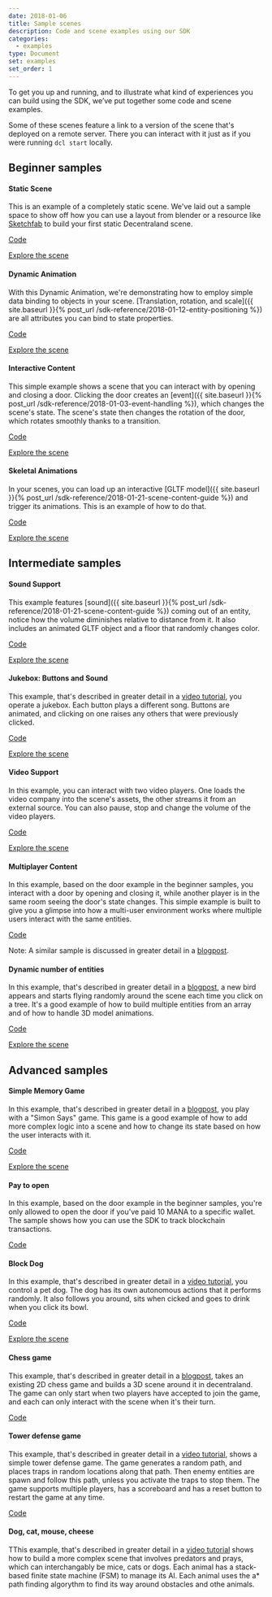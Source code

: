 ```yaml
---
date: 2018-01-06
title: Sample scenes
description: Code and scene examples using our SDK
categories:
  - examples
type: Document
set: examples
set_order: 1
---
```


To get you up and running, and to illustrate what kind of experiences you can build using the SDK, we’ve put together some code and scene examples.

Some of these scenes feature a link to a version of the scene that's deployed on a remote server. There you can interact with it just as if you were running `dcl start` locally.

## Beginner samples

#### Static Scene

This is an example of a completely static scene. We've laid out a sample space to show off how you can use a layout from blender or a resource like [Sketchfab](https://sketchfab.com/) to build your first static Decentraland scene.

[Code](https://github.com/decentraland/sample-scene-static)

[Explore the scene](https://dcl-project-aobsbnmsdl.now.sh/?position=0%2C-1)

#### Dynamic Animation

With this Dynamic Animation, we're demonstrating how to employ simple data binding to objects in your scene. [Translation, rotation, and scale]({{ site.baseurl }}{% post_url /sdk-reference/2018-01-12-entity-positioning %}) are all attributes you can bind to state properties.

[Code](https://github.com/decentraland/sample-scene-dynamic-animation)

[Explore the scene](https://dcl-project-fkmccoyvhb.now.sh/?position=0%2C-1)

#### Interactive Content

This simple example shows a scene that you can interact with by opening and closing a door. Clicking the door creates an [event]({{ site.baseurl }}{% post_url /sdk-reference/2018-01-03-event-handling %}), which changes the scene's state. The scene's state then changes the rotation of the door, which rotates smoothly thanks to a transition.

[Code](https://github.com/decentraland/sample-scene-script)

[Explore the scene](https://dcl-project-inksbqgcjj.now.sh/?position=-41%2C-113)

#### Skeletal Animations

In your scenes, you can load up an interactive [GLTF model]({{ site.baseurl }}{% post_url /sdk-reference/2018-01-21-scene-content-guide %}) and trigger its animations. This is an example of how to do that.

[Code](https://github.com/decentraland/sample-scene-skeletal-animation)

[Explore the scene](https://dcl-project-tiroqwvfop.now.sh/?position=0%2C1)

## Intermediate samples

#### Sound Support

This example features [sound]({{ site.baseurl }}{% post_url /sdk-reference/2018-01-21-scene-content-guide %}) coming out of an entity, notice how the volume diminishes relative to distance from it. It also includes an animated GLTF object and a floor that randomly changes color.

[Code](https://github.com/decentraland/sample-scene-sound-support)

[Explore the scene](https://dcl-project-lolxizhsmy.now.sh/?position=-1%2C-1)

#### Jukebox: Buttons and Sound

This example, that's described in greater detail in a [video tutorial](https://steemit.com/tutorial/@hardlydifficult/decentraland-tutorial-creating-a-music-jukebox), you operate a jukebox. Each button plays a different song. Buttons are animated, and clicking on one raises any others that were previously clicked.

[Code](https://github.com/decentraland/sample-scene-jukebox)

[Explore the scene](https://dcl-project-nvahvjzeiz.now.sh/?position=42%2C42)

#### Video Support

In this example, you can interact with two video players. One loads the video company into the scene's assets, the other streams it from an external source. You can also pause, stop and change the volume of the video players.

[Code](https://github.com/decentraland/sample-scene-video-support)

[Explore the scene](https://dcl-project-ffueiuubku.now.sh/?position=0%2C-1)

#### Multiplayer Content

In this example, based on the door example in the beginner samples, you interact with a door by opening and closing it, while another player is in the same room seeing the door's state changes. This simple example is built to give you a glimpse into how a multi-user environment works where multiple users interact with the same entities.

[Code](https://github.com/decentraland/sample-scene-server)

Note: A similar sample is discussed in greater detail in a [blogpost](https://blog.decentraland.org/sdk-highlight-building-an-underwater-landscape-5bfcce73ff35).

#### Dynamic number of entities

In this example, that's described in greater detail in a [blogpost](https://blog.decentraland.org/developer-tutorial-creating-a-dynamic-flock-of-hummingbirds-8c2cd41f8296), a new bird appears and starts flying randomly around the scene each time you click on a tree. It's a good example of how to build multiple entities from an array and of how to handle 3D model animations.

[Code](https://github.com/decentraland/sample-scene-array-of-entities/blob/master/README.md)

[Explore the scene](https://dcl-project-xdoolmuwqt.now.sh/?position=0%2C-1)

## Advanced samples

#### Simple Memory Game

In this example, that's described in greater detail in a [blogpost](https://blog.decentraland.org/building-a-memory-game-using-decentralands-sdk-87ee35968f8d), you play with a "Simon Says" game. This game is a good example of how to add more complex logic into a scene and how to change its state based on how the user interacts with it.

[Code](https://github.com/decentraland/sample-scene-memory-game)

[Explore the scene](https://dcl-project-asliohkpyt.now.sh/?position=0%2C0)

#### Pay to open

In this example, based on the door example in the beginner samples, you're only allowed to open the door if you've paid 10 MANA to a specific wallet. The sample shows how you can use the SDK to track blockchain transactions.

[Code](https://github.com/decentraland/sample-scene-payments)

#### Block Dog

In this example, that's described in greater detail in a [video tutorial](https://steemit.com/tutorial/@hardlydifficult/decentraland-tutorial-basic-ai-with-block-dog), you control a pet dog. The dog has its own autonomous actions that it performs randomly. It also follows you around, sits when cicked and goes to drink when you click its bowl.

[Code](https://github.com/decentraland/sample-scene-Block-Dog)

[Explore the scene](https://dcl-project-yffwbatldi.now.sh/?position=42%2C42)

#### Chess game

This example, that's described in greater detail in a [blogpost](https://blog.decentraland.org/developer-tutorial-port-a-redux-chess-game-to-decentraland-49f509b2eba6), takes an existing 2D chess game and builds a 3D scene around it in decentraland. The game can only start when two players have accepted to join the game, and each can only interact with the scene when it's their turn.

[Code](https://github.com/cazala/decentraland-redux-chess-app)

#### Tower defense game

This example, that's described in greater detail in a [video tutorial](https://steemit.com/tutorial/@hardlydifficult/decentraland-tutorial-a-simple-tower-defense-game), shows a simple tower defense game. The game generates a random path, and places traps in random locations along that path. Then enemy entities are spawn and follow this path, unless you activate the traps to stop them. The game supports multiple players, has a scoreboard and has a reset button to restart the game at any time.

[Code](https://github.com/decentraland/sample-scene-tower-defense-game)

#### Dog, cat, mouse, cheese

TThis example, that's described in greater detail in a [video tutorial](https://steemit.com/tutorial/@hardlydifficult/decentraland-tutorial-dog-cat-mouse-cheese-using-a-fsm) shows how to build a more complex scene that involves predators and prays, which can interchangably be mice, cats or dogs. Each animal has a stack-based finite state machine (FSM) to manage its AI. Each animal uses the a\* path finding algorythm to find its way around obstacles and othe animals.

